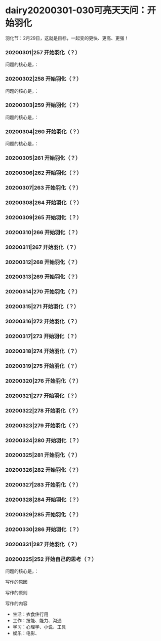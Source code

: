 # dairy20200301-030可亮天天问：开始羽化

羽化节：2月29日，这就是目标，一起变的更快、更高、更强！




### 20200301|257 开始羽化（？）
问题的核心是，：




### 20200302|258 开始羽化（？）

问题的核心是，：

### 20200303|259 开始羽化（？）

问题的核心是，：

### 20200304|260 开始羽化（？）

问题的核心是，：

### 20200305|261 开始羽化（？）
### 20200306|262 开始羽化（？）
### 20200307|263 开始羽化（？）
### 20200308|264 开始羽化（？）
### 20200309|265 开始羽化（？）
### 20200310|266 开始羽化（？）
### 20200311|267 开始羽化（？）
### 20200312|268 开始羽化（？）
### 20200313|269 开始羽化（？）
### 20200314|270 开始羽化（？）
### 20200315|271 开始羽化（？）
### 20200316|272 开始羽化（？）
### 20200317|273 开始羽化（？）
### 20200318|274 开始羽化（？）
### 20200319|275 开始羽化（？）
### 20200320|276 开始羽化（？）
### 20200321|277 开始羽化（？）
### 20200322|278 开始羽化（？）
### 20200323|279 开始羽化（？）
### 20200324|280 开始羽化（？）
### 20200325|281 开始羽化（？）
### 20200326|282 开始羽化（？）
### 20200327|283 开始羽化（？）
### 20200328|284 开始羽化（？）
### 20200329|285 开始羽化（？）
### 20200330|286 开始羽化（？）
### 20200331|287 开始羽化（？）



### 20200225|252 开始自己的思考（？）

问题的核心是，：


写作的原因

写作的原则

写作的内容

- 生活：衣食住行用
- 工作：技能、能力、沟通
- 学习：心理学、小说、工具
- 娱乐：电影、
